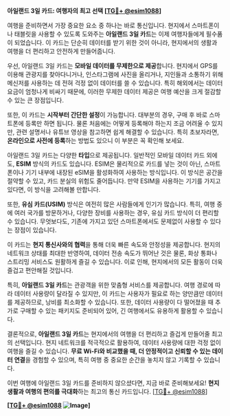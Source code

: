 **아일랜드 3일 카드: 여행자의 최고 선택 [[TG💪+ @esim1088](https://t.me/s/esim1088)]**

여행을 준비하면서 가장 중요한 요소 중 하나는 바로 통신입니다. 현지에서 스마트폰이나 태블릿을 사용할 수 있도록 도와주는 **아일랜드 3일 카드**는 이제 여행자들에게 필수품이 되었습니다. 이 카드는 단순히 데이터를 받기 위한 것이 아니라, 현지에서의 생활과 여행을 더 편리하고 안전하게 만들어줍니다.

우선, 아일랜드 3일 카드는 **모바일 데이터를 무제한으로 제공**합니다. 현지에서 GPS를 이용해 관광지를 찾아다니거나, 인스타그램에 사진을 올리거나, 지인들과 소통하기 위해 메신저를 사용하는 데 전혀 걱정 없이 데이터를 쓸 수 있습니다. 특히 해외에서는 데이터 요금이 엄청나게 비싸기 때문에, 이러한 무제한 데이터 제공은 여행 예산을 크게 절감할 수 있는 큰 장점입니다.

또한, 이 카드는 **시작부터 간단한 설정**이 가능합니다. 대부분의 경우, 구매 후 바로 스마트폰에 등록만 하면 됩니다. 물론 처음에는 어떻게 등록해야 하는지 조금 어려울 수 있지만, 관련 설명서나 유튜브 영상을 참고하면 쉽게 해결할 수 있습니다. 특히 초보자라면, **온라인으로 사전에 등록**하는 방법도 있으니 이 부분은 꼭 확인해 보세요.

아일랜드 3일 카드는 다양한 **타입**으로 제공됩니다. 일반적인 모바일 데이터 카드 외에도, **ESIM** 방식의 카드도 있습니다. ESIM은 물리적으로 카드를 넣는 것이 아닌, 스마트폰이나 기기 내부에 내장된 eSIM을 활성화하여 사용하는 방식입니다. 이 방식은 공간을 절약할 수 있고, 카드 분실의 위험도 줄어듭니다. 만약 ESIM을 사용하는 기기를 가지고 있다면, 이 방식을 고려해볼 만합니다.

또한, **유심 카드(USIM)** 방식은 여전히 많은 사람들에게 인기가 많습니다. 특히, 여행 중에 여러 국가를 방문하거나, 다양한 장비를 사용하는 경우, 유심 카드 방식이 더 편리할 수 있습니다. 무엇보다도, 기존에 가지고 있던 스마트폰에서도 문제없이 사용할 수 있다는 장점이 있습니다.

이 카드는 **현지 통신사와의 협력**을 통해 더욱 빠른 속도와 안정성을 제공합니다. 현지의 네트워크 상태를 최대한 반영하여, 데이터 전송 속도가 뛰어난 것은 물론, 화상 통화나 스트리밍 서비스도 원활하게 즐길 수 있습니다. 이로 인해, 현지에서의 모든 활동이 더욱 즐겁고 편안해질 것입니다.

특히, **아일랜드 3일 카드**는 관광객을 위한 맞춤형 서비스를 제공합니다. 여행 경로에 따라 데이터 사용량이 달라질 수 있지만, 이 카드는 사용자가 필요로 하는 양만큼만 데이터를 제공하므로, 낭비를 최소화할 수 있습니다. 또한, 데이터 사용량이 다 떨어졌을 때 추가로 구매할 수 있는 패키지도 준비되어 있어, 긴 여행에서도 유용하게 활용할 수 있습니다.

결론적으로, **아일랜드 3일 카드**는 현지에서의 여행을 더 편리하고 즐겁게 만들어줄 최고의 선택입니다. 현지 네트워크를 적극적으로 활용하여, 데이터 사용량에 대한 걱정 없이 여행을 즐길 수 있습니다. **무료 Wi-Fi와 비교했을 때, 더 안정적이고 신뢰할 수 있는 데이터 연결**을 경험할 수 있으며, 특히 여행 중 중요한 순간을 놓치지 않고 기록할 수 있습니다.

이번 여행에 아일랜드 3일 카드를 준비하지 않으셨다면, 지금 바로 준비해보세요! **현지 생활과 여행의 편의를 극대화**하는 최고의 통신 카드입니다. [[TG💪+ @esim1088](https://t.me/s/esim1088)]

**[[TG💪+ @esim1088](https://t.me/s/esim1088) ![Image](https://i.postimg.cc/Y0z9fWf4/image.png)]**
